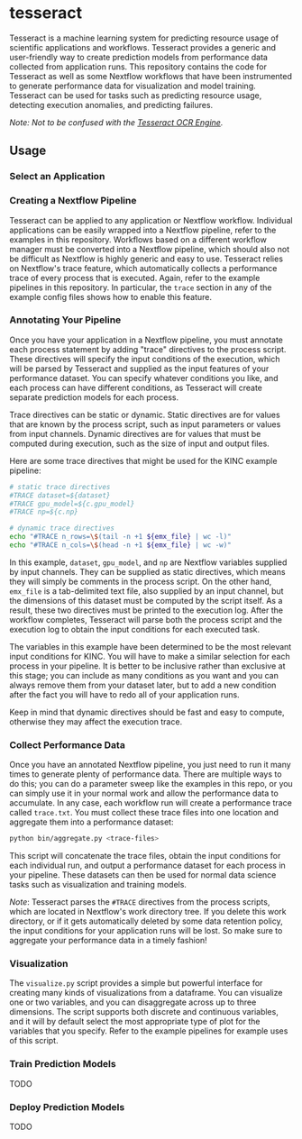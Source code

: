 # tesseract

Tesseract is a machine learning system for predicting resource usage of scientific applications and workflows. Tesseract provides a generic and user-friendly way to create prediction models from performance data collected from application runs. This repository contains the code for Tesseract as well as some Nextflow workflows that have been instrumented to generate performance data for visualization and model training. Tesseract can be used for tasks such as predicting resource usage, detecting execution anomalies, and predicting failures.

_Note: Not to be confused with the [Tesseract OCR Engine](https://github.com/tesseract-ocr)._

## Usage

### Select an Application

### Creating a Nextflow Pipeline

Tesseract can be applied to any application or Nextflow workflow. Individual applications can be easily wrapped into a Nextflow pipeline, refer to the examples in this repository. Workflows based on a different workflow manager must be converted into a Nextflow pipeline, which should also not be difficult as Nextflow is highly generic and easy to use. Tesseract relies on Nextflow's trace feature, which automatically collects a performance trace of every process that is executed. Again, refer to the example pipelines in this repository. In particular, the `trace` section in any of the example config files shows how to enable this feature.

### Annotating Your Pipeline

Once you have your application in a Nextflow pipeline, you must annotate each process statement by adding "trace" directives to the process script. These directives will specify the input conditions of the execution, which will be parsed by Tesseract and supplied as the input features of your performance dataset. You can specify whatever conditions you like, and each process can have different conditions, as Tesseract will create separate prediction models for each process.

Trace directives can be static or dynamic. Static directives are for values that are known by the process script, such as input parameters or values from input channels. Dynamic directives are for values that must be computed during execution, such as the size of input and output files.

Here are some trace directives that might be used for the KINC example pipeline:
```bash
# static trace directives
#TRACE dataset=${dataset}
#TRACE gpu_model=${c.gpu_model}
#TRACE np=${c.np}

# dynamic trace directives
echo "#TRACE n_rows=\$(tail -n +1 ${emx_file} | wc -l)"
echo "#TRACE n_cols=\$(head -n +1 ${emx_file} | wc -w)"
```

In this example, `dataset`, `gpu_model`, and `np` are Nextflow variables supplied by input channels. They can be supplied as static directives, which means they will simply be comments in the process script. On the other hand, `emx_file` is a tab-delimited text file, also supplied by an input channel, but the dimensions of this dataset must be computed by the script itself. As a result, these two directives must be printed to the execution log. After the workflow completes, Tesseract will parse both the process script and the execution log to obtain the input conditions for each executed task.

The variables in this example have been determined to be the most relevant input conditions for KINC. You will have to make a similar selection for each process in your pipeline. It is better to be inclusive rather than exclusive at this stage; you can include as many conditions as you want and you can always remove them from your dataset later, but to add a new condition after the fact you will have to redo all of your application runs.

Keep in mind that dynamic directives should be fast and easy to compute, otherwise they may affect the execution trace.

### Collect Performance Data

Once you have an annotated Nextflow pipeline, you just need to run it many times to generate plenty of performance data. There are multiple ways to do this; you can do a parameter sweep like the examples in this repo, or you can simply use it in your normal work and allow the performance data to accumulate. In any case, each workflow run will create a performance trace called `trace.txt`. You must collect these trace files into one location and aggregate them into a performance dataset:
```bash
python bin/aggregate.py <trace-files>
```

This script will concatenate the trace files, obtain the input conditions for each individual run, and output a performance dataset for each process in your pipeline. These datasets can then be used for normal data science tasks such as visualization and training models.

_Note_: Tesseract parses the `#TRACE` directives from the process scripts, which are located in Nextflow's work directory tree. If you delete this work directory, or if it gets automatically deleted by some data retention policy, the input conditions for your application runs will be lost. So make sure to aggregate your performance data in a timely fashion!

### Visualization

The `visualize.py` script provides a simple but powerful interface for creating many kinds of visualizations from a dataframe. You can visualize one or two variables, and you can disaggregate across up to three dimensions. The script supports both discrete and continuous variables, and it will by default select the most appropriate type of plot for the variables that you specify. Refer to the example pipelines for example uses of this script.

### Train Prediction Models

TODO

### Deploy Prediction Models

TODO
